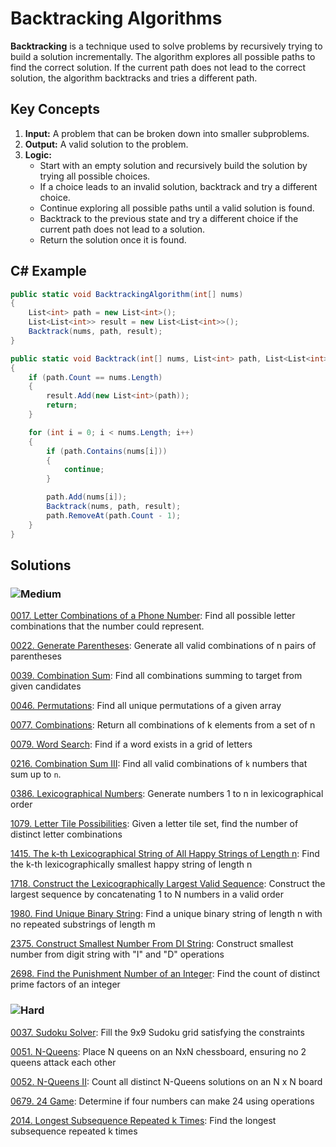 # Backtracking Algorithms

**Backtracking** is a technique used to solve problems by recursively trying to build a solution incrementally. The algorithm explores all possible paths to find the correct solution. If the current path does not lead to the correct solution, the algorithm backtracks and tries a different path.

## Key Concepts

1. **Input:** A problem that can be broken down into smaller subproblems.
2. **Output:** A valid solution to the problem.
3. **Logic:**
   - Start with an empty solution and recursively build the solution by trying all possible choices.
   - If a choice leads to an invalid solution, backtrack and try a different choice.
   - Continue exploring all possible paths until a valid solution is found.
   - Backtrack to the previous state and try a different choice if the current path does not lead to a solution.
   - Return the solution once it is found.

## C# Example

```csharp
public static void BacktrackingAlgorithm(int[] nums)
{
    List<int> path = new List<int>();
    List<List<int>> result = new List<List<int>>();
    Backtrack(nums, path, result);
}

public static void Backtrack(int[] nums, List<int> path, List<List<int>> result)
{
    if (path.Count == nums.Length)
    {
        result.Add(new List<int>(path));
        return;
    }

    for (int i = 0; i < nums.Length; i++)
    {
        if (path.Contains(nums[i]))
        {
            continue;
        }

        path.Add(nums[i]);
        Backtrack(nums, path, result);
        path.RemoveAt(path.Count - 1);
    }
}
```
## Solutions

### ![Medium](https://img.shields.io/badge/Medium-fac31d)

[0017. Letter Combinations of a Phone Number](https://github.com/vahtyah/LeetCodeSolutions/tree/main/Backtracking/0017.%20Letter%20Combinations%20of%20a%20Phone%20Number): Find all possible letter combinations that the number could represent.

[0022. Generate Parentheses](/Recursion%2FBacktracking%2F0022.%20Generate%20Parentheses): Generate all valid combinations of n pairs of parentheses

[0039. Combination Sum](/Recursion%2FBacktracking%2F0039.%20Combination%20Sum): Find all combinations summing to target from given candidates

[0046. Permutations](/Backtracking%2F0046.%20Permutations): Find all unique permutations of a given array

[0077. Combinations](/Recursion%2FBacktracking%2F0077.%20Combinations): Return all combinations of k elements from a set of n

[0079. Word Search](/Recursion%2FBacktracking%2F0079.%20Word%20Search): Find if a word exists in a grid of letters

[0216. Combination Sum III](https://github.com/vahtyah/LeetCodeSolutions/tree/main/Backtracking/0216.%20Combination%20Sum%20III): Find all valid combinations of `k` numbers that sum up to `n`.

[0386. Lexicographical Numbers](/Recursion%2FBacktracking%2F0386.%20Lexicographical%20Numbers): Generate numbers 1 to n in lexicographical order

[1079. Letter Tile Possibilities](/Backtracking%2F1079.%20Letter%20Tile%20Possibilities): Given a letter tile set, find the number of distinct letter combinations

[1415. The k-th Lexicographical String of All Happy Strings of Length n](/Backtracking%2F1415.%20The%20k-th%20Lexicographical%20String%20of%20All%20Happy%20Strings%20of%20Length%20n): Find the k-th lexicographically smallest happy string of length n

[1718. Construct the Lexicographically Largest Valid Sequence](/Backtracking%2F1718.%20Construct%20the%20Lexicographically%20Largest%20Valid%20Sequence): Construct the largest sequence by concatenating 1 to N numbers in a valid order

[1980. Find Unique Binary String](/Backtracking%2F1980.%20Find%20Unique%20Binary%20String): Find a unique binary string of length n with no repeated substrings of length m

[2375. Construct Smallest Number From DI String](/Backtracking%2F2375.%20Construct%20Smallest%20Number%20From%20DI%20String): Construct smallest number from digit string with "I" and "D" operations

[2698. Find the Punishment Number of an Integer](/Backtracking%2F2698.%20Find%20the%20Punishment%20Number%20of%20an%20Integer): Find the count of distinct prime factors of an integer

### ![Hard](https://img.shields.io/badge/Hard-f8615c)

[0037. Sudoku Solver](/Recursion%2FBacktracking%2F0037.%20Sudoku%20Solver): Fill the 9x9 Sudoku grid satisfying the constraints

[0051. N-Queens](/Backtracking%2F0051.%20N-Queens): Place N queens on an NxN chessboard, ensuring no 2 queens attack each other

[0052. N-Queens II](/Recursion%2FBacktracking%2F0052.%20N-Queens%20II): Count all distinct N-Queens solutions on an N x N board

[0679. 24 Game](/Recursion%2FBacktracking%2F0679.%2024%20Game): Determine if four numbers can make 24 using operations

[2014. Longest Subsequence Repeated k Times](/Recursion%2FBacktracking%2F2014.%20Longest%20Subsequence%20Repeated%20k%20Times): Find the longest subsequence repeated k times
